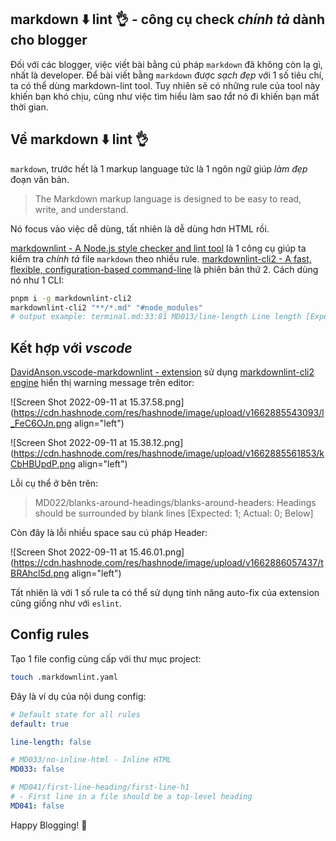## markdown ⬇️ lint 👌 - công cụ check *chính tả* dành cho blogger

Đối với các blogger, việc viết bài bằng cú pháp `markdown` đã không còn lạ gì, nhất là developer.
Để bài viết bằng `markdown` được _sạch đẹp_ với 1 số tiêu chí, ta có thể dùng markdown-lint tool.
Tuy nhiên sẽ có những rule của tool này khiến bạn khó chịu, cũng như việc tìm hiểu làm sao _tắt_ nó đi khiến bạn mất thời gian. 

## Về markdown ⬇️ lint 👌

`markdown`, trước hết là 1 markup language tức là 1 ngôn ngữ giúp _làm đẹp_ đoạn văn bản.

> The Markdown markup language is designed to be easy to read, write, and understand.

Nó focus vào việc dễ dùng, tất nhiên là dễ dùng hơn HTML rồi.

[markdownlint - A Node.js style checker and lint tool](https://github.com/DavidAnson/markdownlint) là 1 công cụ giúp ta kiểm tra _chính tả_ file `markdown` theo nhiều rule.
[markdownlint-cli2 - A fast, flexible, configuration-based command-line](https://github.com/DavidAnson/markdownlint-cli2) là phiên bản thứ 2.
Cách dùng nó như 1 CLI:

```sh
pnpm i -g markdownlint-cli2
markdownlint-cli2 "**/*.md" "#node_modules"
# output example: terminal.md:33:81 MD013/line-length Line length [Expected: 80; Actual: 137]
```

## Kết hợp với _vscode_

[DavidAnson.vscode-markdownlint - extension](https://marketplace.visualstudio.com/items?itemName=DavidAnson.vscode-markdownlint) sử dụng [markdownlint-cli2 engine](https://github.com/DavidAnson/markdownlint-cli2) hiển thị warning message trên editor:

![Screen Shot 2022-09-11 at 15.37.58.png](https://cdn.hashnode.com/res/hashnode/image/upload/v1662885543093/l_FeC6OJn.png align="left")

![Screen Shot 2022-09-11 at 15.38.12.png](https://cdn.hashnode.com/res/hashnode/image/upload/v1662885561853/kCbHBUpdP.png align="left")

Lỗi cụ thể ở bên trên:

> MD022/blanks-around-headings/blanks-around-headers: Headings should be surrounded by blank lines [Expected: 1; Actual: 0; Below]

Còn đây là lỗi nhiều space sau cú pháp Header:

![Screen Shot 2022-09-11 at 15.46.01.png](https://cdn.hashnode.com/res/hashnode/image/upload/v1662886057437/tBRAhcl5d.png align="left")

Tất nhiên là với 1 số rule ta có thể sử dụng tính năng auto-fix của extension cũng giống như với `eslint`.

## Config rules

Tạo 1 file config cùng cấp với thư mục project:

```sh
touch .markdownlint.yaml
```

Đây là ví dụ của nội dung config:

```yaml
# Default state for all rules
default: true

line-length: false

# MD033/no-inline-html - Inline HTML
MD033: false

# MD041/first-line-heading/first-line-h1
# - First line in a file should be a top-level heading
MD041: false

```

Happy Blogging! 🎄
